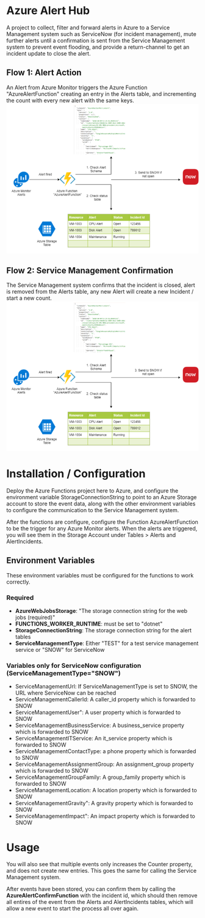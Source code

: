 # Azure Alert Hub
A project to collect, filter and forward alerts in Azure to a Service Management system such as ServiceNow (for incident management), mute further alerts until a confirmation is sent from the Service Management system to prevent event flooding, and provide a return-channel to get an incident update to close the alert.

## Flow 1: Alert Action
An Alert from Azure Monitor triggers the Azure Function "AzureAlertFunction" creating an entry in the Alerts table, and incrementing the count with every new alert with the same keys.
![Alert Flow 1](img/AlertFlow1.png "text")

## Flow 2: Service Management Confirmation
The Service Management system confirms that the incident is closed, alert is removed from the Alerts table, any new Alert will create a new Incident / start a new count.
![Alert Flow 2](img/AlertFlow1.png "text")

# Installation / Configuration
Deploy the Azure Functions project here to Azure, and configure the environment variable StorageConnectionString to point to an Azure Storage account to store the event data, along with the other environment variables to configure the communication to the Service Management system.

After the functions are configure, configure the Function AzureAlertFunction to be the trigger for any Azure Monitor alerts.  When the alerts are triggered, you will see them in the Storage Account under Tables > Alerts and AlertIncidents.

## Environment Variables
These environment variables must be configured for the functions to work correctly.

### Required 

- **AzureWebJobsStorage**: "The storage connection string for the web jobs (required)"
- **FUNCTIONS_WORKER_RUNTIME**: must be set to "dotnet"
- **StorageConnectionString**: The storage connection string for the alert tables
- **ServiceManagementType**: Either "TEST" for a test service management service or "SNOW" for ServiceNow

### Variables only for ServiceNow configuration (ServiceManagementType="SNOW")
- ServiceManagementUrl: If ServiceManagementType is set to SNOW, the URL where ServiceNow can be reached
- ServiceManagementCallerId: A caller_id property which is forwarded to SNOW
- ServiceManagementUser": A user property which is forwarded to SNOW
- ServiceManagementBusinessService: A business_service property which is forwarded to SNOW
- ServiceManagementITService: An it_service property which is forwarded to SNOW
- ServiceManagementContactType: a phone property which is forwarded to SNOW
- ServiceManagementAssignmentGroup: An assignment_group property which is forwarded to SNOW
- ServiceManagementGroupFamily: A group_family property which is forwarded to SNOW
- ServiceManagementLocation: A location property which is forwarded to SNOW
- ServiceManagementGravity": A gravity property which is forwarded to SNOW
- ServiceManagementImpact": An impact property which is forwarded to SNOW

# Usage

You will also see that multiple events only increases the Counter property, and does not create new entries.  This goes the same for calling the Service Management system.

After events have been stored, you can confirm them by calling the **AzureAlertConfirmFunction** with the incident id, which should then remove all entires of the event from the Alerts and AlertIncidents tables, which will allow a new event to start the process all over again.

